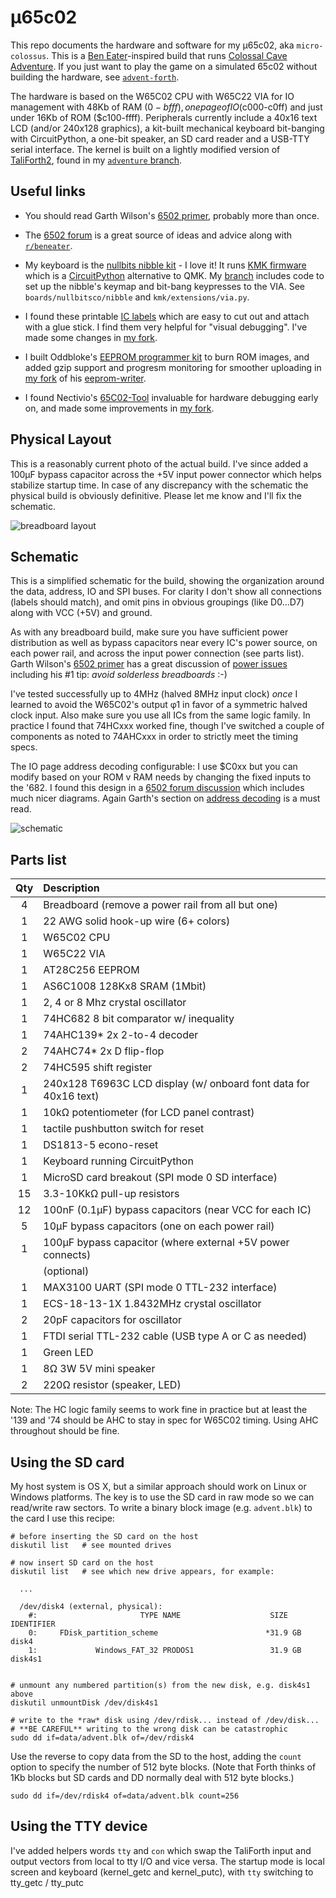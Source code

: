 &micro;65c02
===

This repo documents the hardware and software for my &micro;65c02, aka `micro-colossus`.
This is a [Ben Eater](https://www.youtube.com/@BenEater)-inspired build
that runs [Colossal Cave Adventure](https://en.wikipedia.org/wiki/Colossal_Cave_Adventure).
If you just want to play the game on a simulated 65c02 without building
the hardware, see [`advent-forth`](https://github.com/patricksurry/advent-forth).

The hardware is based on the W65C02 CPU with W65C22 VIA for IO management with
48Kb of RAM ($0-bfff), one page of IO ($c000-c0ff) and just under 16Kb
of ROM ($c100-ffff).
Peripherals currently include a 40x16 text LCD (and/or 240x128 graphics),
a kit-built mechanical keyboard bit-banging with CircuitPython,
a one-bit speaker, an SD card reader and a USB-TTY serial interface.
The kernel is built on a lightly modified version of [TaliForth2](https://github.com/SamCoVT/TaliForth2/),
found in my [`adventure` branch](https://github.com/patricksurry/TaliForth2/tree/adventure).

Useful links
---

- You should read Garth Wilson's [6502 primer](http://wilsonminesco.com/6502primer/),
  probably more than once.

- The [6502 forum](http://forum.6502.org/) is a great source of ideas and advice
    along with [`r/beneater`](https://www.reddit.com/r/beneater/).

- My keyboard is the [nullbits nibble kit](https://nullbits.co/nibble/) - I love it!
  It runs [KMK firmware](https://github.com/KMKfw/kmk_firmware) which is a
  [CircuitPython](https://circuitpython.org/) alternative to QMK.
  My [branch](https://github.com/patricksurry/kmk_firmware/tree/via-shift)
  includes code to set up the nibble's keymap and bit-bang keypresses to the VIA.
  See `boards/nullbitsco/nibble` and `kmk/extensions/via.py`.

- I found these printable [IC labels](https://github.com/klemens-u/ic-label-creator)
  which are easy to cut out and attach with a glue stick.  I find them very helpful
  for "visual debugging".
  I've made some changes in [my fork](https://github.com/patricksurry/ic-label-creator).

- I built Oddbloke's [EEPROM programmer kit](https://danceswithferrets.org/geekblog/?page_id=903)
  to burn ROM images, and added gzip support and progresm monitoring for smoother uploading in
  [my fork](https://github.com/patricksurry/eeprom-writer) of his
  [eeprom-writer](https://github.com/oddblk/eeprom-writer).

- I found Nectivio's [65C02-Tool](https://github.com/Nectivio/65C02-Tool) invaluable for
  hardware debugging early on, and made some improvements in [my fork](https://github.com/patricksurry/65C02-tool).

Physical Layout
---

This is a reasonably current photo of the actual build.
I've since added a 100µF bypass capacitor across the +5V input power connector
which helps stabilize startup time.
In case of any discrepancy with the schematic the physical build is obviously definitive.
Please let me know and I'll fix the schematic.

![breadboard layout](./bb20241014.jpg)

Schematic
---

This is a simplified schematic for the build, showing the organization
around the data, address, IO and SPI buses.   For clarity I don't show all
connections (labels should match), and omit pins in obvious
groupings (like D0...D7) along with VCC (+5V) and ground.

As with any breadboard build, make sure you have sufficient power distribution as
well as bypass capacitors near every IC's power source, on each power rail, and across
the input power connection (see parts list).
Garth Wilson's [6502 primer](http://wilsonminesco.com/6502primer/)
has a great discussion of [power issues](https://wilsonminesco.com/6502primer/construction.html)
including his #1 tip: *avoid solderless breadboards* :-)

I've tested successfully up to 4MHz (halved 8MHz input clock) *once* I learned to
avoid the W65C02's output &phi;1 in favor of a symmetric halved clock input.
Also make sure you use all ICs from the same logic family.
In practice I found that 74HCxxx worked fine, though I've switched a couple
of components as noted to 74AHCxxx in order to strictly meet the timing specs.

The IO page address decoding configurable: I use $C0xx but you can
modify based on your ROM v RAM needs by changing the fixed inputs to the '682.
I found this design in a [6502 forum discussion](http://forum.6502.org/viewtopic.php?p=88176#p88176)
which includes much nicer diagrams.  Again Garth's section on
[address decoding](http://wilsonminesco.com/6502primer/addr_decoding.html)
is a must read.

![schematic](./uc-schematic.jpg)

Parts list
---

Qty | Description
:---: | :---
4	| Breadboard (remove a power rail from all but one)
1	| 22 AWG solid hook-up wire (6+ colors)
1	| W65C02 CPU
1	| W65C22 VIA
1	| AT28C256 EEPROM
1   | AS6C1008 128Kx8 SRAM (1Mbit)
1	| 2, 4 or 8 Mhz crystal oscillator
1   | 74HC682 8 bit comparator w/ inequality
1   | 74AHC139* 2x 2-to-4 decoder
2   | 74AHC74* 2x D flip-flop
2   | 74HC595 shift register
1   | 240x128 T6963C LCD display (w/ onboard font data for 40x16 text)
1   | 10kΩ potentiometer (for LCD panel contrast)
1   | tactile pushbutton switch for reset
1   | DS1813-5 econo-reset
1   | Keyboard running CircuitPython
1   | MicroSD card breakout (SPI mode 0 SD interface)
15  | 3.3-10KkΩ pull-up resistors
12  | 100nF (0.1µF) bypass capacitors (near VCC for each IC)
5   | 10µF bypass capacitors (one on each power rail)
1   | 100µF bypass capacitor (where external +5V power connects)
|   | (optional) |
1   | MAX3100 UART (SPI mode 0 TTL-232 interface)
1   | ECS-18-13-1X 1.8432MHz crystal oscillator
2   | 20pF capacitors for oscillator
1   | FTDI serial TTL-232 cable (USB type A or C as needed)
1   | Green LED
1   | 8Ω 3W 5V mini speaker
2   | 220Ω resistor (speaker, LED)

Note: The HC logic family seems to work fine in practice but at least the '139 and '74 should be AHC to stay in spec for W65C02 timing.
Using AHC throughout should be fine.

Using the SD card
---

My host system is OS X, but a similar approach should work on Linux or Windows platforms.
The key is to use the SD card in raw mode so we can read/write raw sectors.  To write
a binary block image (e.g. `advent.blk`) to the card I use this recipe:

```
# before inserting the SD card on the host
diskutil list   # see mounted drives

# now insert SD card on the host
diskutil list   # see which new drive appears, for example:

  ...

  /dev/disk4 (external, physical):
    #:                       TYPE NAME                    SIZE       IDENTIFIER
    0:     FDisk_partition_scheme                        *31.9 GB    disk4
    1:             Windows_FAT_32 PRODOS1                 31.9 GB    disk4s1


# unmount any numbered partition(s) from the new disk, e.g. disk4s1 above
diskutil unmountDisk /dev/disk4s1

# write to the *raw* disk using /dev/rdisk... instead of /dev/disk...
# **BE CAREFUL** writing to the wrong disk can be catastrophic
sudo dd if=data/advent.blk of=/dev/rdisk4
```

Use the reverse to copy data from the SD to the host, adding the `count` option
to specify the number of 512 byte blocks.  (Note that Forth thinks of 1Kb blocks
but SD cards and DD normally deal with 512 byte blocks.)

```
sudo dd if=/dev/rdisk4 of=data/advent.blk count=256
```

Using the TTY device
---

I've added helpers words `tty` and `con` which swap the TaliForth input and output vectors
from local to tty I/O and vice versa.  The startup mode is local screen and keyboard 
(kernel_getc and kernel_putc), with `tty` switching to tty_getc / tty_putc
